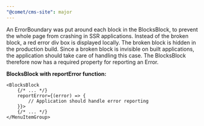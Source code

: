 ```yaml
---
"@comet/cms-site": major
---
```


An ErrorBoundary was put around each block in the BlocksBlock, to prevent the whole page from crashing in SSR applications.
Instead of the broken block, a red error div box is displayed locally. The broken block is hidden in the production build. 
Since a broken block is invisible on built applications, the application should take care of handling this case. The BlocksBlock therefore now has a required property for reporting an Error. 

**BlocksBlock with reportError function:**
```tsx
<BlocksBlock
    {/* ... */}
    reportError={(error) => {
        // Application should handle error reporting
    }}>
    {/* ... */}
</MenuItemGroup>
```